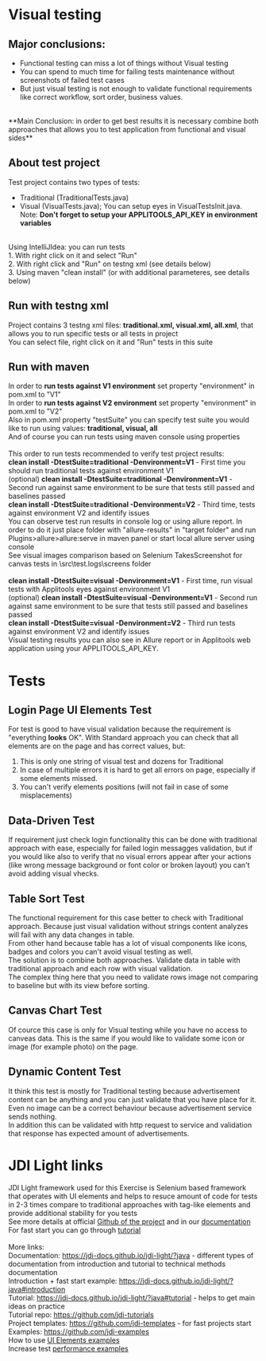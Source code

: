 # Visual testing

## Major conclusions:
* Functional testing can miss a lot of things without Visual testing
* You can spend to much time for failing tests maintenance without screenshots of failed test cases
* But just visual testing is not enough to validate functional requirements like correct workflow, sort order, business values.
</br>
**Main Conclusion: in order to get best results it is necessary combine both approaches that allows you to test application from functional and visual sides**</br>

## About test project
Test project contains two types of tests:</br>
* Traditional (TraditionalTests.java)
* Visual (VisualTests.java); You can setup eyes in VisualTestsInit.java. 
Note: **Don't forget to setup your APPLITOOLS_API_KEY in environment variables**</br>
</br>
Using IntelliJIdea: you can run tests </br>
1. With right click on it and select "Run" </br>
2. With right click and "Run" on testng xml (see details below)</br>
3. Using maven "clean install" (or with additional parameteres, see details below)</br>

## Run with testng xml
Project contains 3 testng xml files: **traditional.xml, visual.xml, all.xml**, that allows you to run specific tests or all tests in project</br>
You can select file, right click on it and "Run" tests in this suite</br>

## Run with maven
In order to **run tests against V1 environment** set property "environment" in pom.xml to "V1"</br>
In order to **run tests against V2 environment** set property "environment" in pom.xml to "V2"</br>
Also in pom.xml property "testSuite" you can specify test suite you would like to run using values: **traditional, visual, all**</br>
And of course you can run tests using maven console using properties</br>
</br>
This order to run tests recommended to verify test project results:</br>
**clean install -DtestSuite=traditional -Denvironment=V1** - First time you should run traditional tests against environment V1</br>
(optional) **clean install -DtestSuite=traditional -Denvironment=V1** - Second run against same environment to be sure that tests still passed and baselines passed</br>
**clean install -DtestSuite=traditional -Denvironment=V2** - Third time, tests against environment V2 and identify issues</br>
You can observe test run results in console log or using allure report. In order to do it just place folder with "allure-results" in "target folder" and run Plugins>allure>allure:serve in maven panel or start local allure server using console</br>
See visual images comparison based on Selenium TakesScreenshot for canvas tests in \src\test\.logs\screens folder</br>
</br>
**clean install -DtestSuite=visual -Denvironment=V1** - First time, run visual tests with Applitools eyes against environment V1</br>
(optional) **clean install -DtestSuite=visual -Denvironment=V1** - Second run against same environment to be sure that tests still passed and baselines passed</br>
**clean install -DtestSuite=visual -Denvironment=V2** - Third run tests against environment V2 and identify issues</br>
Visual testing results you can also see in Allure report or in Applitools web application using your APPLITOOLS_API_KEY.</br>

# Tests

## Login Page UI Elements Test
For test is good to have visual validation because the requirement is "everything **looks** OK". With Standard approach you can check that all elements are on the page and has correct values, but:
1. This is only one string of visual test and dozens for Traditional
2. In case of multiple errors it is hard to get all errors on page, especially if some elements missed.
3. You can't verify elements positions (will not fail in case of some misplacements)

## Data-Driven Test
If requirement just check login functionality this can be done with traditional approach with ease, especially for failed login messagges validation, but if you would like also to verify that no visual errors appear after your actions (like wrong message background or font color or broken layout) you can't avoid adding visual vhecks.

## Table Sort Test
The functional requirement for this case better to check with Traditional approach. Because just visual validation without strings content analyzes will fail with any data changes in table.</br>
From other hand because table has a lot of visual components like icons, badges and colors you can't avoid visual testing as well.</br>
The solution is to combine both approaches. Validate data in table with traditional approach and each row with visual validation.</br>
The complex thing here that you need to validate rows image not comparing to baseline but with its view before sorting. </br>

## Canvas Chart Test
Of cource this case is only for Visual testing while you have no access to canveas data. This is the same if you would like to validate some icon or image (for example photo) on the page.

## Dynamic Content Test
It think this test is mostly for Traditional testing because advertisement content can be anything and you can just validate that you have place for it. Even no image can be a correct behaviour because advertisement service sends nothing. </br>
In addition this can be validated with http request to service and validation that response has expected amount of advertisements.

# JDI Light links
JDI Light framework used for this Exercise is Selenium based framework that operates with UI elements and helps to resuce amount of code for tests in 2-3 times compare to traditional approaches with tag-like elements and provide additional stability for you tests</br>
See more details at official [Github of the project](https://github.com/jdi-testing/jdi-light) and in our [documentation](https://jdi-docs.github.io/jdi-light/?java)</br>
For fast start you can go through [tutorial](https://jdi-docs.github.io/jdi-light/?java#tutorial) </br>
</br>
More links: </br>
Documentation: https://jdi-docs.github.io/jdi-light/?java - different types of documentation from introduction and tutorial to technical methods documentation </br>
Introduction + fast start example: https://jdi-docs.github.io/jdi-light/?java#introduction </br>
Tutorial: https://jdi-docs.github.io/jdi-light/?java#tutorial - helps to get main ideas on practice </br>
Tutorial repo:  https://github.com/jdi-tutorials </br>
Project templates: https://github.com/jdi-templates - for fast projects start </br>
Examples: https://github.com/jdi-examples </br>
How to use [UI Elements examples](https://github.com/jdi-testing/jdi-light/tree/master/jdi-light-html-tests/src/test/java/io/github/epam/html/tests/elements) </br>
Increase test [performance examples](https://github.com/jdi-testing/jdi-light/tree/master/jdi-performance) </br>
